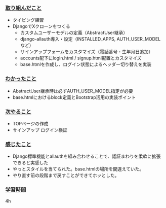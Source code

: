 ### <u>取り組んだこと</u>
- タイピング練習
- DjangoでXクローンをつくる
    - カスタムユーザーモデルの定義（AbstractUser継承）
    - django-allauth導入・設定（INSTALLED_APPS, AUTH_USER_MODELなど）
    - サインアップフォームをカスタマイズ（電話番号・生年月日追加）
    - accounts配下にlogin.html / signup.html配置とカスタマイズ
    - base.htmlを作成し、ログイン状態によるヘッダー切り替えを実装

### <u>わかったこと</u>
- AbstractUser継承時は必ずAUTH_USER_MODEL指定が必要
- base.htmlにおけるblock定義とBootstrap活用の実装ポイント

### <u>次やること</u>
- TOPページの作成
- サインアップ ログイン検証

### <u>感じたこと</u>
- Django標準機能とallauthを組み合わせることで、認証まわりを柔軟に拡張できると実感した
- やっとスタイルを当てられた。base.htmlの場所を間違えていた。
- やり直す前の段階まで戻すことができてホッとした。

### <u>学習時間</u>
4h

